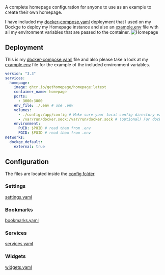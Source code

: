 A complete homepage configuration for anyone to use as an example to create their own homepage.

I have included my [docker-compose.yaml](/docker/docker-compose.yaml) deployment that I used on my Dockge to deploy my Homepage instance and also an [example.env](/docker/example.env) file with all my environment variables that are passed to the container. 
![Homepage](/images/homepage.png")
## Deployment
This is my [docker-compose.yaml](/docker/docker-compose.yaml) file and also please take a look at my [example.env](/docker/example.env) file for the example of the included environment variables. 
```yaml
version: "3.3"
services:
  homepage:
    image: ghcr.io/gethomepage/homepage:latest
    container_name: homepage
    ports:
      - 3000:3000
    env_file: ./.env # use .env
    volumes:
      - ./config:/app/config # Make sure your local config directory exists
      - /var/run/docker.sock:/var/run/docker.sock # (optional) For docker integrations, see alternative methods
    environment:
      PUID: $PUID # read them from .env
      PGID: $PGID # read them from .env
networks:
  dockge_default:
    external: true
```

## Configuration
The files are located inside the [config folder](/configuration)
### Settings
[settings.yaml](/configuration/settings.yaml)

### Bookmarks
[bookmarks.yaml](/configuration/bookmarks.yaml)

### Services
[services.yaml](/configuration/services.yaml)

### Widgets
[widgets.yaml](/configuration/widgets.yaml)